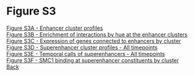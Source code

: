 # Figure S3

[Figure S3A - Enhancer cluster profiles](../Scripts/FigS3A_Enhancers_All_Clustering.md)<br>
[Figure S3B - Enrichment of interactions by hue at the enhancer clusters](../Scripts/FigS3B_Enhancers_All_Interaction_Enrichment.md)<br>
[Figure S3C - Expression of genes connected to enhancers by cluster](../Scripts/FigS3C_Enhancers_All_Gene_Expression.md)<br>
[Figure S3D - Superenhancer cluster profiles - All timepoints](../Scripts/FigS3D_Enhancers_SE_Full_Clustering.md)<br>
[Figure S3E - Temporal calls of superenhancers - All timepoints](../Scripts/FigS3E_Enhancers_SE_Full_Calling.md)<br>
[Figure S3F - SMC1 binding at superenhancer constituents by cluster](../Scripts/FigS3F_Enhancers_SE_Full_SMC1_binding.md)<br>
[Back](../README.md)
